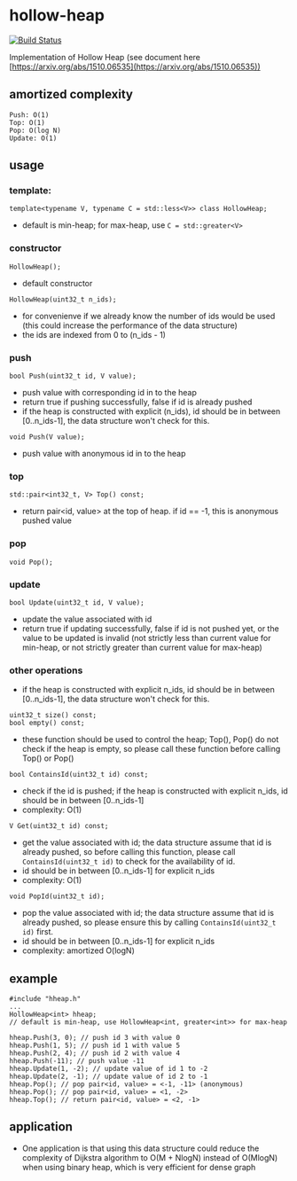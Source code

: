 # hollow-heap
[![Build Status](https://travis-ci.org/travis-ci/travis-web.svg?branch=master)](https://travis-ci.org/travis-ci/travis-web)

Implementation of Hollow Heap (see document here [https://arxiv.org/abs/1510.06535](https://arxiv.org/abs/1510.06535))
## amortized complexity
```
Push: O(1)
Top: O(1)
Pop: O(log N)
Update: O(1)
```
## usage
### template:
```
template<typename V, typename C = std::less<V>> class HollowHeap; 
```
* default is min-heap; for max-heap, use `C = std::greater<V>`
### constructor
```
HollowHeap();
```
* default constructor
```
HollowHeap(uint32_t n_ids);
```
* for convenienve if we already know the number of ids would be used (this could increase the performance of the data structure)
* the ids are indexed from 0 to (n_ids - 1)
### push
```
bool Push(uint32_t id, V value);
```
* push value with corresponding id in to the heap
* return true if pushing successfully, false if id is already pushed
* if the heap is constructed with explicit (n_ids), id should be in between [0..n_ids-1], the data structure won't check for this.
```
void Push(V value);
```
* push value with anonymous id in to the heap
### top
```
std::pair<int32_t, V> Top() const;
```
* return pair<id, value> at the top of heap. if id == -1, this is anonymous pushed value
### pop
```
void Pop();
```
### update
```
bool Update(uint32_t id, V value);
```
* update the value associated with id
* return true if updating successfully, false if id is not pushed yet, or the value to be updated is invalid (not strictly less than current value for min-heap, or not strictly greater than current value for max-heap)
### other operations
* if the heap is constructed with explicit n_ids, id should be in between [0..n_ids-1], the data structure won't check for this.
```
uint32_t size() const;
bool empty() const;
```
* these function should be used to control the heap; Top(), Pop() do not check if the heap is empty, so please call these function before calling Top() or Pop()
```
bool ContainsId(uint32_t id) const;
```
* check if the id is pushed; if the heap is constructed with explicit n_ids, id should be in between [0..n_ids-1]
* complexity: O(1)
```
V Get(uint32_t id) const;
```
* get the value associated with id; the data structure assume that id is already pushed, so before calling this function, please call `ContainsId(uint32_t id)` to check for the availability of id.
* id should be in between [0..n_ids-1] for explicit n_ids
* complexity: O(1)
```
void PopId(uint32_t id);
```
* pop the value associated with id; the data structure assume that id is already pushed, so please ensure this by calling `ContainsId(uint32_t id)` first.
* id should be in between [0..n_ids-1] for explicit n_ids
* complexity: amortized O(logN)
## example
```
#include "hheap.h"
...
HollowHeap<int> hheap; 
// default is min-heap, use HollowHeap<int, greater<int>> for max-heap

hheap.Push(3, 0); // push id 3 with value 0
hheap.Push(1, 5); // push id 1 with value 5
hheap.Push(2, 4); // push id 2 with value 4
hheap.Push(-11); // push value -11
hheap.Update(1, -2); // update value of id 1 to -2
hheap.Update(2, -1); // update value of id 2 to -1
hheap.Pop(); // pop pair<id, value> = <-1, -11> (anonymous)
hheap.Pop(); // pop pair<id, value> = <1, -2>
hheap.Top(); // return pair<id, value> = <2, -1>
```
## application
* One application is that using this data structure could reduce the complexity of Dijkstra algorithm to O(M + NlogN) instead of O(MlogN) when using binary heap, which is very efficient for dense graph
